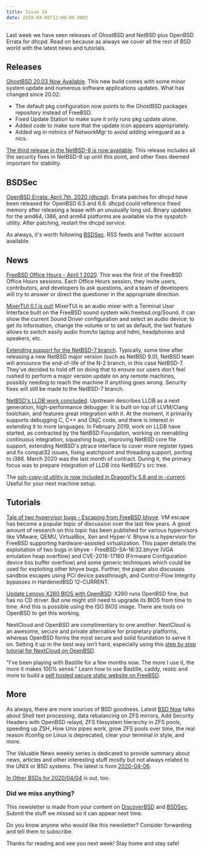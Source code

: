 ```yaml
---
title: Issue 14
date: 2020-04-08T12:00:00.000Z
---
```


Last week we have seen releases of GhostBSD and NetBSD plus OpenBSD Errata for dhcpd. Read on because as always we cover all the rest of BSD world with the latest news and tutorials.

<!-- more -->

## Releases

[GhostBSD 20.03 Now Available](http://ghostbsd.org/20.03_release_announcement?utm_source=bsdweekly). This new build comes with some minor system update and numerous software applications updates. What has changed since 20.02:
- The default pkg configuration now points to the GhostBSD packages repository instead of FreeBSD.
- Fixed Update Station to make sure it only runs pkg update alone.
- Added code to make sure that the update icon appears appropriately.
- Added wg in notnics of NetworkMgr to avoid adding wireguard as a nics.

[The third release in the NetBSD-8 is now available](https://blog.netbsd.org/tnf/entry/netbsd_8_2_is_available?utm_source=bsdweekly). This release includes all the security fixes in NetBSD-8 up until this point, and other fixes deemed important for stability.

## BSDSec

[OpenBSD Errata: April 7th, 2020 (dhcpd)](https://bsdsec.net/articles/openbsd-errata-april-7th-2020-dhcpd?utm_source=bsdweekly). Errata patches for dhcpd have been released for OpenBSD 6.5 and 6.6. dhcpd could reference freed memory after releasing a lease with an unusually long uid. Binary updates for the amd64, i386, and arm64 platforms are available via the syspatch utility. After patching, restart the dhcpd service.

As always, it's worth following [BSDSec](https://bsdsec.net). RSS feeds and Twitter account available.

## News

[FreeBSD Office Hours - April 1 2020](https://www.youtube.com/watch?v=6qBm5NM3zTQ&utm_source=bsdweekly). This was the first of the FreeBSD Office Hours sessions. Each Office Hours session, they invite users, contributors, and developers to ask questions, and a team of developers will try to answer or direct the questioner in the appropriate direction.

[MixerTUI 0.1 is out!](https://alfix.gitlab.io/bsd/2020/04/02/mixertui-0-1.html?utm_source=bsdweekly) MixerTUI is an audio mixer with a Terminal User Interface built on the FreeBSD sound system wiki.freebsd.org/Sound. It can show the current Sound Driver configuration and select an audio device: to get its information, change the volume or to set as default, the last feature allows to switch easily audio from/to laptop and hdmi, headphones and speakers, etc.

[Extending support for the NetBSD-7 branch](https://blog.netbsd.org/tnf/entry/extending_support_for_the_netbsd?utm_source=bsdweekly). Typically, some time after releasing a new NetBSD major version (such as NetBSD 9.0), NetBSD team will announce the end-of-life of the N-2 branch, in this case NetBSD-7. They've decided to hold off on doing that to ensure our users don't feel rushed to perform a major version update on any remote machines, possibly needing to reach the machine if anything goes wrong. Security fixes will still be made to the NetBSD-7 branch.

[NetBSD's LLDB work concluded](https://blog.netbsd.org/tnf/entry/lldb_work_concluded?utm_source=bsdweekly). Upstream describes LLDB as a next generation, high-performance debugger. It is built on top of LLVM/Clang toolchain, and features great integration with it. At the moment, it primarily supports debugging C, C++ and ObjC code, and there is interest in extending it to more languages. In February 2019, work on LLDB have started, as contracted by the NetBSD Foundation, working on reenabling continuous integration, squashing bugs, improving NetBSD core file support, extending NetBSD's ptrace interface to cover more register types and fix compat32 issues, fixing watchpoint and threading support, porting to i386. March 2020 was the last month of contract. During it, the primary focus was to prepare integration of LLDB into NetBSD's src tree.

The [ssh-copy-id utility is now included in DragonFly 5.8 and in -current](https://www.dragonflydigest.com/2020/04/06/24367.html?utm_source=bsdweekly). Useful for your next machine setup.

## Tutorials

[Tale of two hypervisor bugs - Escaping from FreeBSD bhyve](http://phrack.org/papers/escaping_from_freebsd_bhyve.html?utm_source=bsdweekly). VM escape has become a popular topic of discussion over the last few years. A good amount of research on this topic has been published for various hypervisors like VMware, QEMU, VirtualBox, Xen and Hyper-V. Bhyve is a hypervisor for FreeBSD supporting hardware-assisted virtualization. This paper details the exploitation of two bugs in bhyve - FreeBSD-SA-16:32.bhyve (VGA emulation heap overflow) and CVE-2018-17160 (Firmware Configuration device bss buffer overflow) and some generic techniques which could be used for exploiting other bhyve bugs. Further, the paper also discusses sandbox escapes using PCI device passthrough, and Control-Flow Integrity bypasses in HardenedBSD 12-CURRENT.

[Update Lenovo X260 BIOS with OpenBSD](https://www.tumfatig.net/20200331/update-lenovo-x260-bios-with-openbsd/?utm_source=bsdweekly): X260 runs OpenBSD fine, but has no CD driver. But one might still need to upgrade its BIOS from time to time. And this is possible using the ISO BIOS image. There are tools on OpenBSD to get this working.

NextCloud and OpenBSD are complimentary to one another. NextCloud is an awesome, secure and private alternative for propietary platforms, whereas OpenBSD forms the most secure and solid foundation to serve it on. Setting it up in the best way isn’t hard, especially using this [step by step tutorial for NextCloud on OpenBSD](https://h3artbl33d.nl/2020-nextcloud.html?utm_source=bsdweekly).

"I’ve been playing with Bastille for a few months now. The more I use it, the more it makes 100% sense." Learn how to use Bastille, caddy, restic and more to build a [self hosted secure static website on FreeBSD](https://www.jaredwolff.com/my-latest-self-hosted-hugo-workflow/?utm_source=bsdweekly).

## More

As always, there are more sources of BSD goodness. Latest [BSD Now](https://www.youtube.com/watch?v=UJ_typ12d_w&utm_source=bsdweekly) talks about Shell text processing, data rebalancing on ZFS mirrors, Add Security Headers with OpenBSD relayd, ZFS filesystem hierarchy in ZFS pools, speeding up ZSH, How Unix pipes work, grow ZFS pools over time, the real reason ifconfig on Linux is deprecated, clear your terminal in style, and more.

The Valuable News weekly series is dedicated to provide summary about news, articles and other interesting stuff mostly but not always related to the UNIX or BSD systems. The latest is from [2020-04-06](https://vermaden.wordpress.com/2020/04/06/valuable-news-2020-04-06/?utm_source=bsdweekly).

[In Other BSDs for 2020/04/04](https://www.dragonflydigest.com/2020/04/04/24357.html?utm_source=bsdweekly) is out, too.

### Did we miss anything?

This newsletter is made from your content on [DiscoverBSD](https://discoverbsd.com) and [BSDSec](https://bsdsec.net). Submit the stuff we missed so it can appear next time.

Do you know anyone who would like this newsletter? Consider forwarding and tell them to subscribe.

Thanks for reading and see you next week! Stay home and stay safe!
